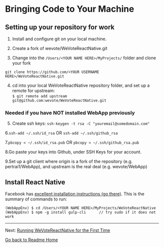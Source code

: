 # Bringing Code to Your Machine

## Setting up your repository for work

1. Install and configure git on your local machine.

2. Create a fork of wevote/WeVoteReactNative.git  

3. Change into the `/Users/<YOUR NAME HERE>/MyProjects/` folder and clone your fork  

`git clone https://github.com/<YOUR USERNAME HERE>/WeVoteReactNative.git`  

4. cd into your local WeVoteReactNative repository folder, and set up a remote for upstream:  
`$ git remote add upstream git@github.com:wevote/WeVoteReactNative.git`  

### Needed if you have NOT installed WebApp previously

5. Create ssh keys: `ssh-keygen -t rsa -C "youremail@somedomain.com"`  

6.`ssh-add ~/.ssh/id_rsa` OR `ssh-add ~/.ssh/github_rsa`

7.`pbcopy < ~/.ssh/id_rsa.pub` OR `pbcopy < ~/.ssh/github_rsa.pub`

8.Go paste your keys into Github, under SSH Keys for your account.  

9.Set up a git client where origin is a fork of the repository (e.g.
  pertrai1/WebApp), and upstream is the real deal (e.g. wevote/WebApp) 

## Install React Native

Facebook has [excellent installation instructions (go there)](https://facebook.github.io/react-native/docs/getting-started.html).
This is the summary of commands to run:

    (WebAppEnv) $ cd /Users/<YOUR NAME HERE>/MyProjects/WeVoteReactNative
    (WebAppEnv) $ npm -g install gulp-cli      // try sudo if it does not work



---

Next: [Running WeVoteReactNative for the First Time](RUNNING_FIRST_TIME.md)

[Go back to Readme Home](../../README.md)

